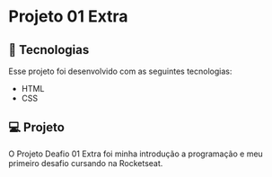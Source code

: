 # Projeto 01 Extra

## 🚀 Tecnologias

Esse projeto foi desenvolvido com as seguintes tecnologias:

- HTML
- CSS
  
## 💻 Projeto

O Projeto Deafio 01 Extra foi minha introdução a programação e meu primeiro desafio cursando na Rocketseat.
